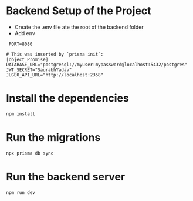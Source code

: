 # Backend Setup of the Project 
- Create the .env file ate the root of the backend folder
- Add env 
```
 PORT=8080

# This was inserted by `prisma init`:
[object Promise]
DATABASE_URL="postgresql://myuser:mypassword@localhost:5432/postgres"
JWT_SECRET="SaurabhYadav"
JUGE0_API_URL="http://localhost:2358" 

```

# Install the dependencies
```bash
npm install
``` 
# Run the migrations
```bash
npx prisma db sync
``` 

# Run the backend server
```bash
npm run dev
``` 

